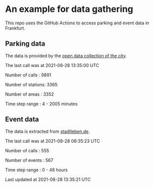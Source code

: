 # An example for data gathering

This repo uses the GitHub Actions to access parking and event data in Frankfurt.

## Parking data
The data is provided by the [open data collection of the city](https://www.offenedaten.frankfurt.de/).

The last call was at 2021-08-28 13:35:00 UTC

Number of calls   : 9891

Number of stations: 3365

Number of areas   : 3352

Time step range   :    4 - 2005 minutes


## Event data
The data is extracted from [stadtleben.de](https://stadtleben.de/frankfurt/).

The last call was at 2021-08-28 08:35:23 UTC

Number of calls   : 555

Number of events  : 567

Time step range   :   0 -  48 hours


Last updated at 2021-08-28 13:35:21 UTC
